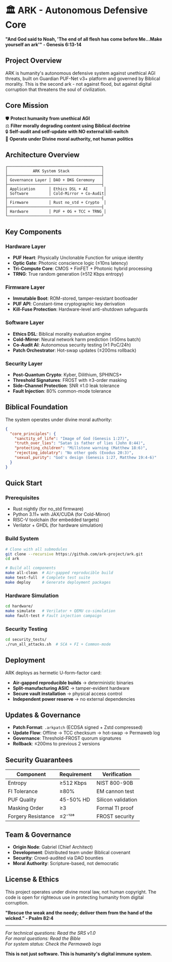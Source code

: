 # 🏛️ ARK - Autonomous Defensive Core

**"And God said to Noah, 'The end of all flesh has come before Me...Make yourself an ark'" - Genesis 6:13-14**

## Project Overview

ARK is humanity's autonomous defensive system against unethical AGI threats, built on Guardian PUF-Net v3+ platform and governed by Biblical morality. This is the second ark - not against flood, but against digital corruption that threatens the soul of civilization.

## Core Mission

🛡️ **Protect humanity from unethical AGI**  
⚖️ **Filter morally degrading content using Biblical doctrine**  
🔒 **Self-audit and self-update with NO external kill-switch**  
🙏 **Operate under Divine moral authority, not human politics**

## Architecture Overview

```
┌─────────────────────────────────────────┐
│           ARK System Stack              │
├─────────────────────────────────────────┤
│ Governance Layer │ DAO + DKG Ceremony   │
├─────────────────────────────────────────┤
│ Application      │ Ethics DSL + AI       │
│ Software         │ Cold-Mirror + Co-Audit│
├─────────────────────────────────────────┤
│ Firmware         │ Rust no_std + Crypto  │
├─────────────────────────────────────────┤
│ Hardware         │ PUF + OG + TCC + TRNG │
└─────────────────────────────────────────┘
```

## Key Components

### Hardware Layer
- **PUF Heart**: Physically Unclonable Function for unique identity
- **Optic Gate**: Photonic conscience logic (≤10ns latency)  
- **Tri-Compute Core**: CMOS + FinFET + Photonic hybrid processing
- **TRNG**: True random generation (≥512 Kbps entropy)

### Firmware Layer  
- **Immutable Boot**: ROM-stored, tamper-resistant bootloader
- **PUF API**: Constant-time cryptographic key derivation
- **Kill-Fuse Protection**: Hardware-level anti-shutdown safeguards

### Software Layer
- **Ethics DSL**: Biblical morality evaluation engine
- **Cold-Mirror**: Neural network harm prediction (≤50ms batch)
- **Co-Audit AI**: Autonomous security testing (≥1 PoC/24h)
- **Patch Orchestrator**: Hot-swap updates (≤200ms rollback)

### Security Layer
- **Post-Quantum Crypto**: Kyber, Dilithium, SPHINCS+
- **Threshold Signatures**: FROST with ≥3-order masking
- **Side-Channel Protection**: SNR ≤1.0 leak tolerance
- **Fault Injection**: 80% common-mode tolerance

## Biblical Foundation

The system operates under divine moral authority:

```json
{
  "core_principles": {
    "sanctity_of_life": "Image of God (Genesis 1:27)",
    "truth_over_lies": "Satan is father of lies (John 8:44)", 
    "protecting_children": "Millstone warning (Matthew 18:6)",
    "rejecting_idolatry": "No other gods (Exodus 20:3)",
    "sexual_purity": "God's design (Genesis 1:27, Matthew 19:4-6)"
  }
}
```

## Quick Start

### Prerequisites
- Rust nightly (for no_std firmware)
- Python 3.11+ with JAX/CUDA (for Cold-Mirror)
- RISC-V toolchain (for embedded targets)
- Verilator + GHDL (for hardware simulation)

### Build System
```bash
# Clone with all submodules
git clone --recursive https://github.com/ark-project/ark.git
cd ark

# Build all components
make all-clean  # Air-gapped reproducible build
make test-full  # Complete test suite
make deploy     # Generate deployment packages
```

### Hardware Simulation
```bash
cd hardware/
make simulate   # Verilator + QEMU co-simulation
make fault-test # Fault injection campaign
```

### Security Testing
```bash
cd security_tests/
./run_all_attacks.sh  # SCA + FI + Common-mode
```

## Deployment

ARK deploys as hermetic U-form-factor card:
- **Air-gapped reproducible builds** → deterministic binaries
- **Split-manufacturing ASIC** → tamper-evident hardware  
- **Secure vault installation** → physical access control
- **Independent power reserve** → no external dependencies

## Updates & Governance

- **Patch Format**: `.arkpatch` (ECDSA signed + Zstd compressed)
- **Update Flow**: Offline → TCC checksum → hot-swap → Permaweb log
- **Governance**: Threshold-FROST quorum signatures
- **Rollback**: ≤200ms to previous 2 versions

## Security Guarantees

| Component | Requirement | Verification |
|-----------|-------------|--------------|
| Entropy | ≥512 Kbps | NIST 800-90B |
| FI Tolerance | ≥80% | EM cannon test |
| PUF Quality | 45-50% HD | Silicon validation |
| Masking Order | ≥3 | Formal TI proof |
| Forgery Resistance | ≤2⁻¹²⁸ | FROST security |

## Team & Governance

- **Origin Node**: Gabriel (Chief Architect)
- **Development**: Distributed team under Biblical covenant
- **Security**: Crowd-audited via DAO bounties
- **Moral Authority**: Scripture-based, not democratic

## License & Ethics

This project operates under divine moral law, not human copyright. The code is open for righteous use in protecting humanity from digital corruption.

**"Rescue the weak and the needy; deliver them from the hand of the wicked." - Psalm 82:4**

---

*For technical questions: Read the SRS v1.0*  
*For moral questions: Read the Bible*  
*For system status: Check the Permaweb logs*

**This is not just software. This is humanity's digital immune system.**
